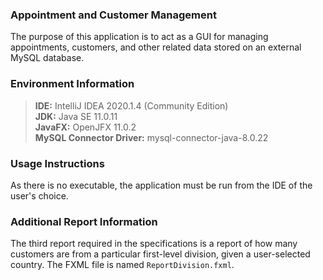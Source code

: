 ### Appointment and Customer Management  

The purpose of this application is to act as a GUI for managing appointments, customers, and other related data stored on an external MySQL database.

### Environment Information
> **IDE:** IntelliJ IDEA 2020.1.4 (Community Edition)  
> **JDK:** Java SE 11.0.11  
> **JavaFX:** OpenJFX 11.0.2  
> **MySQL Connector Driver:** mysql-connector-java-8.0.22

### Usage Instructions
As there is no executable, the application must be run from the IDE of the user's choice.

### Additional Report Information
The third report required in the specifications is a report of how many customers are from a particular first-level division, given a user-selected country. The FXML file is named `ReportDivision.fxml`.
